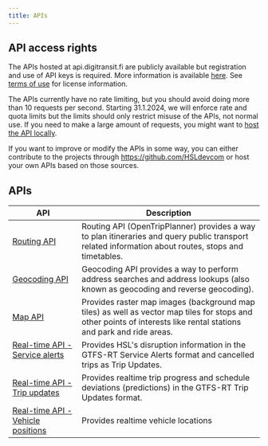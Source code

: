 ```yaml
---
title: APIs
---
```


## API access rights

The APIs hosted at api.digitransit.fi are publicly available but registration and use of API keys is required. More information is available [here](../api-registration). See [terms of use](./6-terms-of-use) for license information.

The APIs currently have no rate limiting, but you should avoid doing more than 10 requests per second. Starting 31.1.2024, we will enforce rate and quota limits but the limits should only restrict misuse of the APIs, not normal use. If you need to make a large amount of requests, you might want to [host the API locally](../architecture/x-apis/1-routing-api/#hosting-the-api-locally).

If you want to improve or modify the APIs in some way, you can either contribute to the projects through https://github.com/HSLdevcom or host your own APIs based on those sources.

## APIs

| API                                                                               | Description                                                                                                                                                                                    |
| --------------------------------------------------------------------------------- | ---------------------------------------------------------------------------------------------------------------------------------------------------------------------------------------------- |
| [Routing API](./1-routing-api/)                                                   | Routing API (OpenTripPlanner) provides a way to plan itineraries and query public transport related information about routes, stops and timetables.                                            |
| [Geocoding API](./2-geocoding-api/)                                               | Geocoding API provides a way to perform address searches and address lookups (also known as geocoding and reverse geocoding).                                                                  |
| [Map API](./3-map-api/)                                                           | Provides raster map images (background map tiles) as well as vector map tiles for stops and other points of interests like rental stations and park and ride areas. |
| [Real-time API - Service alerts](./4-realtime-api/service-alerts/)                | Provides HSL's disruption information in the GTFS-RT Service Alerts format and cancelled trips as Trip Updates.                                                                                |
| [Real-time API - Trip updates](./4-realtime-api/trip-updates/)                    | Provides realtime trip progress and schedule deviations (predictions) in the GTFS-RT Trip Updates format.                                                                                      |
| [Real-time API - Vehicle positions](./4-realtime-api/vehicle-positions/) | Provides realtime vehicle locations                                 |
